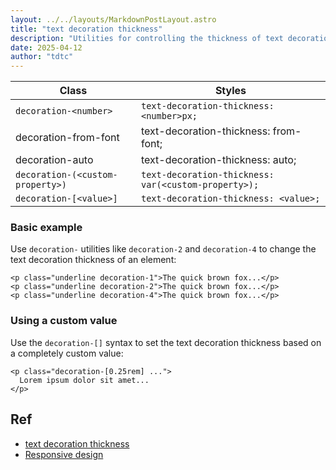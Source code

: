 ```yaml
---
layout: ../../layouts/MarkdownPostLayout.astro
title: "text decoration thickness"
description: "Utilities for controlling the thickness of text decorations."
date: 2025-04-12
author: "tdtc"
---
```


|Class|Styles|
|-|-|
|`decoration-<number>`|`text-decoration-thickness: <number>px;`|
|decoration-from-font|text-decoration-thickness: from-font;|
|decoration-auto|text-decoration-thickness: auto;|
|`decoration-(<custom-property>)`|`text-decoration-thickness: var(<custom-property>);`|
|`decoration-[<value>]`|`text-decoration-thickness: <value>;`|


### Basic example
Use <code>decoration-<number></code> utilities like <code>decoration-2</code> 
and <code>decoration-4</code> to change the text decoration thickness of an element:
```
<p class="underline decoration-1">The quick brown fox...</p>
<p class="underline decoration-2">The quick brown fox...</p>
<p class="underline decoration-4">The quick brown fox...</p>
```

### Using a custom value
Use the <code>decoration-[<value>]</code> syntax to set the text decoration thickness based on a completely custom value:
```
<p class="decoration-[0.25rem] ...">
  Lorem ipsum dolor sit amet...
</p>
```


## Ref
- [text decoration thickness](https://tailwindcss.com/docs/text-decoration-thickness)
- [Responsive design](https://tailwindcss.com/docs/text-decoration-thickness#responsive-design)
